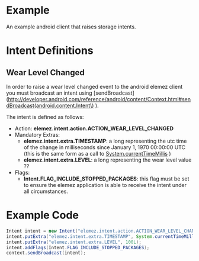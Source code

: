 #  Example
An example android client that raises storage intents. 

# Intent Definitions
## Wear Level Changed
In order to raise a wear level changed event to the android elemez client you must broadcast an intent using [sendBroadcast](http://developer.android.com/reference/android/content/Context.html#sendBroadcast(android.content.Intent\) ). 

The intent is defined as follows:

* Action: **elemez.intent.action.ACTION_WEAR_LEVEL_CHANGED**
* Mandatory Extras:
  * **elemez.intent.extra.TIMESTAMP**: a long representing the utc time of the change in milliseconds since January 1, 1970 00:00:00 UTC (this is the same form as a call to [System.currentTimeMillis](http://developer.android.com/reference/java/lang/System.html#currentTimeMillis()) )
  * **elemez.intent.extra.LEVEL**: a long representing the wear level value ??
* Flags:
  * **Intent.FLAG_INCLUDE_STOPPED_PACKAGES**: this flag must be set to ensure the elemez application is able to receive the intent under all circumstances.

# Example Code
``` java
Intent intent = new Intent("elemez.intent.action.ACTION_WEAR_LEVEL_CHANGED");
intent.putExtra("elemez.intent.extra.TIMESTAMP", System.currentTimeMillis());
intent.putExtra("elemez.intent.extra.LEVEL", 100L);
intent.addFlags(Intent.FLAG_INCLUDE_STOPPED_PACKAGES);
context.sendBroadcast(intent);
```        
